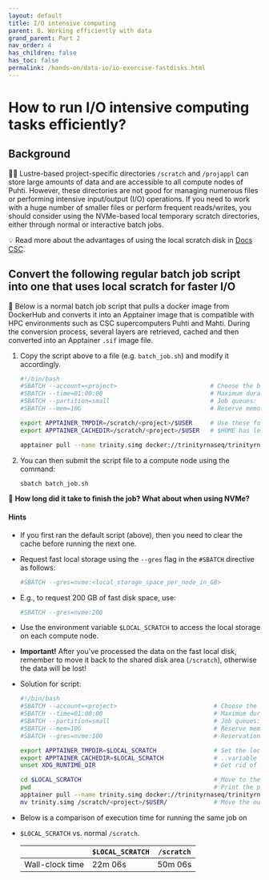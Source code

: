 ```yaml
---
layout: default
title: I/O intensive computing
parent: 8. Working efficiently with data
grand_parent: Part 2
nav_order: 4
has_children: false
has_toc: false
permalink: /hands-on/data-io/io-exercise-fastdisks.html
---
```


# How to run I/O intensive computing tasks efficiently?

## Background

☝🏻 Lustre-based project-specific directories `/scratch` and `/projappl` can
store large amounts of data and are accessible to all compute nodes of Puhti.
However, these directories are not good for managing numerous files or
performing intensive input/output (I/O) operations. If you need to work with a
huge number of smaller files or perform frequent reads/writes, you should
consider using the NVMe-based local temporary scratch directories, either
through normal or interactive batch jobs.

💡 Read more about the advantages of using the local scratch disk in
[Docs CSC](https://docs.csc.fi/support/faq/local_scratch_for_data_processing/).

## Convert the following regular batch job script into one that uses local scratch for faster I/O

💬 Below is a normal batch job script that pulls a docker image from DockerHub
and converts it into an Apptainer image that is compatible with HPC
environments such as CSC supercomputers Puhti and Mahti. During the conversion
process, several layers are retrieved, cached and then converted into an 
Apptainer `.sif` image file.

1. Copy the script above to a file (e.g. `batch_job.sh`) and modify it
   accordingly.

   ```bash
   #!/bin/bash
   #SBATCH --account=<project>                          # Choose the billing project. Has to be defined!
   #SBATCH --time=01:00:00                              # Maximum duration of the job. Upper limit depends on the partition. 
   #SBATCH --partition=small                            # Job queues: test, interactive, small, large, longrun, hugemem, hugemem_longrun
   #SBATCH --mem=10G                                    # Reserve memory
   
   export APPTAINER_TMPDIR=/scratch/<project>/$USER     # Use these folders instead of the default $HOME
   export APPTAINER_CACHEDIR=/scratch/<project>/$USER   # $HOME has less space and you hate cleaning, don't you?
   
   apptainer pull --name trinity.simg docker://trinityrnaseq/trinityrnaseq
   ```

2. You can then submit the script file to a compute node using the command:

   ```bash
   sbatch batch_job.sh
   ```

💭 **How long did it take to finish the job? What about when using NVMe?**

#### Hints

- If you first ran the default script (above), then you need to clear the cache
  before running the next one.
- Request fast local storage using the `--gres` flag in the `#SBATCH` directive
  as follows:

  ```bash
  #SBATCH --gres=nvme:<local_storage_space_per_node_in_GB> 
  ```

- E.g., to request 200 GB of fast disk space, use:

  ```bash
  #SBATCH --gres=nvme:200
  ```

- Use the environment variable `$LOCAL_SCRATCH` to access the local storage on
  each compute node.
- **Important!** After you've processed the data on the fast local disk,
  remember to move it back to the shared disk area (`/scratch`), otherwise the
  data will be lost!
- Solution for script:

  ```bash
  #!/bin/bash
  #SBATCH --account=<project>                           # Choose the billing project. Has to be defined!
  #SBATCH --time=01:00:00                               # Maximum duration of the job. Upper limit depends on the partition. 
  #SBATCH --partition=small                             # Job queues: test, interactive, small, large, longrun, hugemem, hugemem_longrun
  #SBATCH --mem=10G                                     # Reserve memory
  #SBATCH --gres=nvme:100                               # Reservation of local NVMe storage. Default unit: GB
  
  export APPTAINER_TMPDIR=$LOCAL_SCRATCH                # Set the local storage area to the environment.. 
  export APPTAINER_CACHEDIR=$LOCAL_SCRATCH              # ..variable that Apptainer understands.
  unset XDG_RUNTIME_DIR                                 # Get rid of some unnecessary warnings in output
  
  cd $LOCAL_SCRATCH                                     # Move to the fast disk area
  pwd                                                   # Print the path
  apptainer pull --name trinity.simg docker://trinityrnaseq/trinityrnaseq
  mv trinity.simg /scratch/<project>/$USER/             # Move the output file back to /scratch
  ```

- Below is a comparison of execution time for running the same job on
- `$LOCAL_SCRATCH` vs. normal `/scratch`.

  |                 | `$LOCAL_SCRATCH` | `/scratch` |
  |-----------------|------------------|------------|
  | Wall-clock time | 22m 06s          | 50m 06s    |
